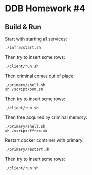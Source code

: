 # DDB Homework #4

## Build & Run

Start with starting all services:

```bash
./infra/start.sh
```

Then try to insert some rows:

```bash
./client/run.sh
```

Then criminal comes out of place:

```bash
./primary/shell.sh
sh /script/oom.sh
```

Then try to insert some rows:

```bash
./client/run.sh
```

Then free acquired by criminal memory:

```bash
./primary/shell.sh
sh /script/ffree.sh
```

Restart docker container with primary:

```bash
./primary/restart.sh
```

Then try to insert some rows:

```bash
./client/run.sh
```
